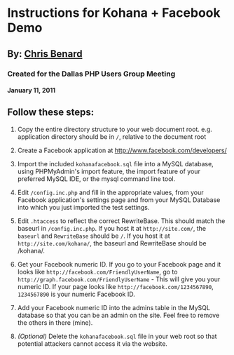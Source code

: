 Instructions for Kohana + Facebook Demo
=======================================

By: [Chris Benard](http://chrisbenard.net)
------------------------------------------

### Created for the Dallas PHP Users Group Meeting

#### January 11, 2011

Follow these steps:
-------------------

1.  Copy the entire directory structure to your web document root.
    e.g. application directory should be in `/`, relative to the document root

2.  Create a Facebook application at [](http://www.facebook.com/developers/)http://www.facebook.com/developers/

3.  Import the included `kohanafacebook.sql` file into a MySQL database,
    using PHPMyAdmin's import feature, the import feature of your preferred
    MySQL IDE, or the mysql command line tool.

4.  Edit `/config.inc.php` and fill in the appropriate values, from your
    Facebook application's settings page and from your MySQL Database
    into which you just imported the test settings.

5.  Edit `.htaccess` to reflect the correct RewriteBase. This should match the
    baseurl in `/config.inc.php`. If you host it at `http://site.com/`, the `baseurl`
    and `RewriteBase` should be `/`. If you host it at `http://site.com/kohana/`,
    the baseurl and RewriteBase should be /kohana/.

6.  Get your Facebook numeric ID. If you go to your Facebook page and it
    looks like `http://facebook.com/FriendlyUserName`, go to
    `http://graph.facebook.com/FriendlyUserName` - This will give you your numeric
    ID. If your page looks like `http://facebook.com/1234567890`, `1234567890` is
    your numeric Facebook ID.

7.  Add your Facebook numeric ID into the admins table in the MySQL database
    so that you can be an admin on the site. Feel free to remove the others
    in there (mine).

8.  _(Optional)_ Delete the `kohanafacebook.sql` file in your web root so that
    potential attackers cannot access it via the website.